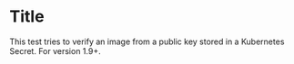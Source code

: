# Title

This test tries to verify an image from a public key stored in a Kubernetes Secret. For version 1.9+.